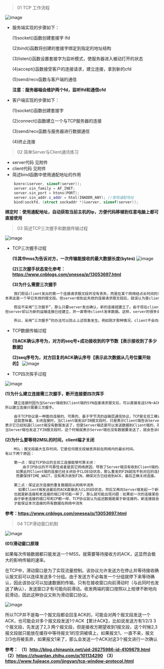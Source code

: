 > 01 TCP 工作流程

![image](https://user-images.githubusercontent.com/42632290/132089554-fa8b7d21-9d14-4823-b3fa-cbb2c46f37b6.png)


- 服务端实现的步骤如下：

  (1)socket()函数创建套接字 lfd

  (2)bind()函数将创建的套接字绑定到指定的地址结构

  (3)listen()函数设置套接字为监听模式，使服务器进入被动打开的状态

  (4)accept()函数接受客户的连接请求，建立连接，拿到新的cfd

  (5)send/recv函数与客户端的通信

  **注意：服务器端会维护两个fd，监听lfd和通信cfd**

- 客户端实现的步骤如下：

  (1)socket()函数创建套接字
  
  (2)connect()函数建立一个与TCP服务器的连接
  
  (3)send/recv函数与服务器进行数据通信
  
  (4)终止连接

> 02 简单Server与Client通讯练习

- server代码
  见附件
- client代码
  见附件
- 简述bind函数中使用通配地址的作用
```cpp
    bzero(&server, sizeof(server));
    server.sin_family = AF_INET;
    server.sin_port = htons(PORT);
    server.sin_addr.s_addr = htol(INADDR_ANY); //使用通配地址
    bind(sockfd, (struct sockaddr *)&server, sizeof(server));
```
  **绑定时：使用通配地址，自动获取当前主机的ip，方便代码移植到任意电脑上都可直接使用**
  
> 03 简述TCP三次握手和数据传输过程

![image](https://user-images.githubusercontent.com/42632290/132097784-0d31a86f-6a36-42f4-9234-337589069ef6.png)

- TCP三次握手过程

  **(1)其中mss为告诉对方，一次传输能接收的最大数据长度(bytes)**
![image](https://user-images.githubusercontent.com/42632290/132098289-49d0ef2f-1ee1-4577-9dd9-87add2aa5bda.png)

  **(2)三次握手状态变化参考：https://www.cnblogs.com/onesea/p/13053697.html**

  **(3)为什么需要三次握手**
```cpp
    我们假设client发出的第一个连接请求报文段并没有丢失，而是在某个网络结点长时间的滞留了，以致延误到连接释放以后的某个时间才到达server。
本来这是一个早已失效的报文段。但server收到此失效的连接请求报文段后，就误认为是client再次发出的一个新的连接请求。于是就向client发出确认报文段，同意建立连接。

    假设不采用“三次握手”，那么只要server发出确认，新的连接就建立了。由于现在client并没有发出建立连接的请求，因此不会理睬server的确认，也不会向server发送数据。
但server却以为新的运输连接已经建立，并一直等待client发来数据。这样，server的很多资源就白白浪费掉了。

    所以，采用“三次握手”的办法可以防止上述现象发生。例如刚才那种情况，client不会向server的确认发出确认。server由于收不到确认，就知道client并没有要求建立连接。
```


- TCP数据传输过程

  **(1)ACK确认序号为，对方的seq号+成功接收到的字节数【表示接收到了多少数据】**

  **(2)seq序号为，对方回复的ACK确认序号【表示此次数据从几号位置开始的】**
![image](https://user-images.githubusercontent.com/42632290/132098912-f52527f7-9b86-4334-9dac-afbad54dd8b5.png)



- TCP四次挥手过程

![image](https://user-images.githubusercontent.com/42632290/132113319-e405f053-57d3-4654-8a66-63d8b050135b.png)


  **(1)为什么建立连接需三次握手，断开连接要四次挥手**
```cpp
    建立连接时因为当Server端收到Client端的SYN连接请求报文后，可以直接发送SYN+ACK报文。其中ACK报文是用来应答的，SYN报文是用来同步的。
所以建立连接只需要三次握手。

    由于TCP协议是一种面向连接的、可靠的、基于字节流的运输层通信协议，TCP是全双工模式。
    这就意味着，关闭连接时，当Client端发出FIN报文段时，只是表示Client端告诉Server端数据已经发送完毕了。当Server端收到FIN报文并返回ACK报文段，
表示它已经知道Client端没有数据发送了，但是Server端还是可以发送数据到Client端的，所以Server很可能并不会立即关闭SOCKET，直到Server端把数据也发送完毕。
当Server端也发送了FIN报文段时，这个时候就表示Server端也没有数据要发送了，就会告诉Client端，我也没有数据要发送了，之后彼此就会愉快的中断这次TCP连接
```

  **(2)为什么要等待2MSL的时间，client端才关闭**
```cpp
    MSL：报文段最大生存时间，它是任何报文段被丢弃前在网络内的最长时间。
有以下两个原因：

    第一点：保证TCP协议的全双工连接能够可靠关闭：
        由于IP协议的不可靠性或者是其它网络原因，导致了Server端没有收到Client端的ACK报文，那么Server端就会在超时之后重新发送FIN，
     如果此时Client端的连接已经关闭处于CLOESD状态，那么重发的FIN就找不到对应的连接了，从而导致连接错乱，所以，Client端发送完最后的ACK不能直接进入CLOSED状态，
     而要保持TIME_WAIT，没有再次收到FIN，确保对方已经收到ACK，最后正确关闭连接。
     
    第二点：保证这次连接的重复数据段从网络中消失
      如果Client端发送最后的ACK直接进入CLOSED状态，然后又再向Server端发起一个新连接，这时不能保证新连接的与刚关闭的连接的端口号是不同的，
    也就是新连接和老连接的端口号可能一样了，那么就可能出现问题：如果前一次的连接某些数据滞留在网络中，这些延迟数据在建立新连接后到达Client端，
    由于新老连接的端口号和IP都一样，TCP协议就认为延迟数据是属于新连接的，新连接就会接收到脏数据，这样就会导致数据包混乱。所以TCP连接需要在TIME_WAIT状态等待2倍MSL，
    才能保证本次连接的所有数据在网络中消失
```

  **参考：https://www.cnblogs.com/onesea/p/13053697.html**
  
  
> 04 TCP滑动窗口机制

![image](https://user-images.githubusercontent.com/42632290/132114108-882615ff-c79e-4a3d-90e5-301a5e69cee4.png)

**(01)滑动窗口原理**
    
  如果每次传输数据都只能发送一个MSS，就需要等待接收方的ACK，这显然会极大的影响传输的速率。
  
  在TCP中，滑动窗口是为了实现流量控制。该协议允许发送方在停止并等待接收确认报文前可以连续发送多个分组。由于发送方不必每发一个分组就停下来等待确认，因此该协议可以加速数据的传输。只有在接收窗口向前滑动时（与此同时也发送了确认），发送窗口才有可能向前滑动。收发两端的窗口按照以上规律不断地向前滑动，因此这种协议又称为滑动窗口协议。
     
![image](https://user-images.githubusercontent.com/42632290/132114298-c19b86e4-a5d5-4916-abb9-375940126e5b.png)

  所以TCP并不是每一个报文段都会回复ACK的，可能会对两个报文段发送一个ACK，也可能会对多个报文段发送1个ACK【累计ACK】，比如说发送方有1/2/3 3个报文段，先发送了2,3 两个报文段，但是接收方期望收到1报文段，这个时候2,3报文段就只能放在缓存中等待报文1的空洞被填上，如果报文1，一直不来，报文2/3也将被丢弃，如果报文1来了，那么会发送一个ACK对这3个报文进行一次确认

  
**参考：**
**（1）http://blog.chinaunix.net/uid-26275986-id-4109679.html**
**（2）https://zhuanlan.zhihu.com/p/101134290**
**（3）https://www.fujieace.com/jingyan/tcp-window-protocol.html**

